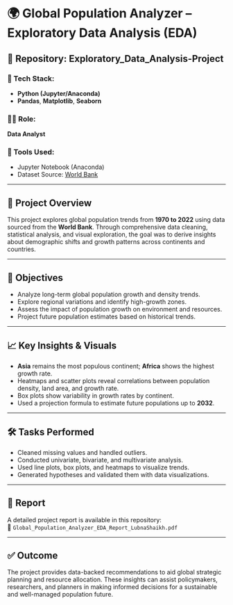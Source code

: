 # 🌍 Global Population Analyzer – Exploratory Data Analysis (EDA)

## 📁 Repository: Exploratory_Data_Analysis-Project

### 🧪 Tech Stack:
- **Python (Jupyter/Anaconda)**
- **Pandas**, **Matplotlib**, **Seaborn**

### 👩‍💻 Role:
**Data Analyst**

### 🧰 Tools Used:
- Jupyter Notebook (Anaconda)
- Dataset Source: [World Bank](https://data.worldbank.org/)

---

## 📌 Project Overview
This project explores global population trends from **1970 to 2022** using data sourced from the **World Bank**. Through comprehensive data cleaning, statistical analysis, and visual exploration, the goal was to derive insights about demographic shifts and growth patterns across continents and countries.

---

## 🎯 Objectives
- Analyze long-term global population growth and density trends.
- Explore regional variations and identify high-growth zones.
- Assess the impact of population growth on environment and resources.
- Project future population estimates based on historical trends.

---

## 📈 Key Insights & Visuals
- **Asia** remains the most populous continent; **Africa** shows the highest growth rate.
- Heatmaps and scatter plots reveal correlations between population density, land area, and growth rate.
- Box plots show variability in growth rates by continent.
- Used a projection formula to estimate future populations up to **2032**.

---

## 🛠 Tasks Performed
- Cleaned missing values and handled outliers.
- Conducted univariate, bivariate, and multivariate analysis.
- Used line plots, box plots, and heatmaps to visualize trends.
- Generated hypotheses and validated them with data visualizations.

---

## 📎 Report
A detailed project report is available in this repository:  
📄 `Global_Population_Analyzer_EDA_Report_LubnaShaikh.pdf`

---

## ✅ Outcome
The project provides data-backed recommendations to aid global strategic planning and resource allocation. These insights can assist policymakers, researchers, and planners in making informed decisions for a sustainable and well-managed population future.
